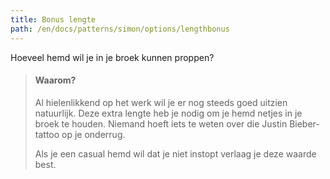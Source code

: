 ```yaml
---
title: Bonus lengte
path: /en/docs/patterns/simon/options/lengthbonus
---
```


Hoeveel hemd wil je in je broek kunnen proppen?

> #### Waarom?
> 
> Al hielenlikkend op het werk wil je er nog steeds goed uitzien natuurlijk. Deze extra lengte heb je nodig om je hemd netjes in je broek te houden. Niemand hoeft iets te weten over die Justin Bieber-tattoo op je onderrug.
> 
> Als je een casual hemd wil dat je niet instopt verlaag je deze waarde best.